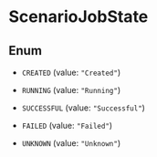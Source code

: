

# ScenarioJobState

## Enum


* `CREATED` (value: `"Created"`)

* `RUNNING` (value: `"Running"`)

* `SUCCESSFUL` (value: `"Successful"`)

* `FAILED` (value: `"Failed"`)

* `UNKNOWN` (value: `"Unknown"`)



